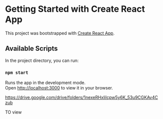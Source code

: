 # Getting Started with Create React App

This project was bootstrapped with [Create React App](https://github.com/facebook/create-react-app).

## Available Scripts

In the project directory, you can run:

### `npm start`

Runs the app in the development mode.\
Open [http://localhost:3000](http://localhost:3000) to view it in your browser.



https://drive.google.com/drive/folders/1nexeRHxlilcpw5y6K_53u9CGKAv4Czub

TO view



